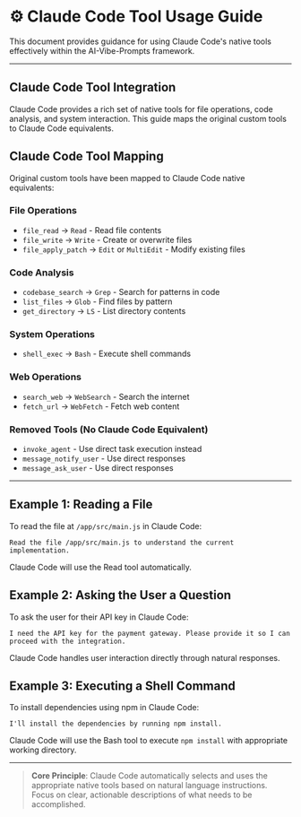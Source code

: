# ⚙️ Claude Code Tool Usage Guide

This document provides guidance for using Claude Code's native tools effectively within the AI-Vibe-Prompts framework.

---

## Claude Code Tool Integration

Claude Code provides a rich set of native tools for file operations, code analysis, and system interaction. This guide maps the original custom tools to Claude Code equivalents.

## Claude Code Tool Mapping

Original custom tools have been mapped to Claude Code native equivalents:

### File Operations
- `file_read` → `Read` - Read file contents
- `file_write` → `Write` - Create or overwrite files  
- `file_apply_patch` → `Edit` or `MultiEdit` - Modify existing files

### Code Analysis
- `codebase_search` → `Grep` - Search for patterns in code
- `list_files` → `Glob` - Find files by pattern
- `get_directory` → `LS` - List directory contents

### System Operations  
- `shell_exec` → `Bash` - Execute shell commands

### Web Operations
- `search_web` → `WebSearch` - Search the internet
- `fetch_url` → `WebFetch` - Fetch web content

### Removed Tools (No Claude Code Equivalent)
- `invoke_agent` - Use direct task execution instead
- `message_notify_user` - Use direct responses
- `message_ask_user` - Use direct responses

---

## Example 1: Reading a File

To read the file at `/app/src/main.js` in Claude Code:

```
Read the file /app/src/main.js to understand the current implementation.
```

Claude Code will use the Read tool automatically.

## Example 2: Asking the User a Question

To ask the user for their API key in Claude Code:

```
I need the API key for the payment gateway. Please provide it so I can proceed with the integration.
```

Claude Code handles user interaction directly through natural responses.

## Example 3: Executing a Shell Command

To install dependencies using npm in Claude Code:

```
I'll install the dependencies by running npm install.
```

Claude Code will use the Bash tool to execute `npm install` with appropriate working directory.

---

> **Core Principle**: Claude Code automatically selects and uses the appropriate native tools based on natural language instructions. Focus on clear, actionable descriptions of what needs to be accomplished.
